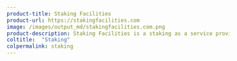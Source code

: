 ```yaml
---
product-title: Staking Facilities
product-url: https://stakingfacilities.com
image: /images/output_md/stakingfacilities.com.png
product-description: Staking Facilities is a staking as a service provider for Cosmos and Tezos networks.
coltitle:  "Staking"
colpermalink: staking
---
```

